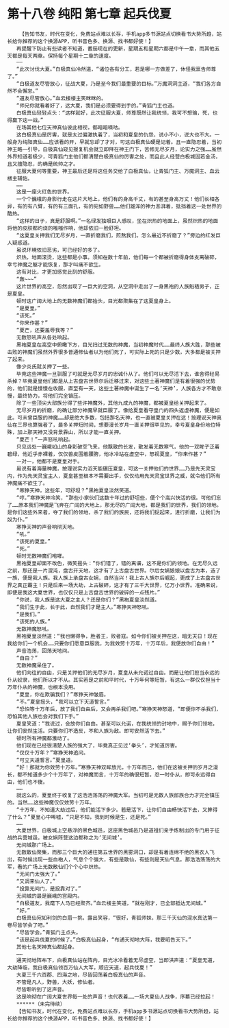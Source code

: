 # 第十八卷 纯阳 第七章 起兵伐夏
        【告知书友，时代在变化，免费站点难以长存，手机app多书源站点切换看书大势所趋，站长给你推荐的这个换源APP，听书音色多、换源、找书都好使！】
       再提醒下防止有些读者不知道，番茄现在的更新，星期五和星期六都是中午一章，而其他五天都是每天两章。保持每个星期十二章的速度。
       ——
       “此次讨伐大夏。”白极真仙冷然道，“诸位各有分工，若是哪一方做差了，休怪我禀告师尊了。”
       “白极道友尽管放心，征战大夏，乃是至今我们最重要的目标。”万魔洞洞主道，“我们各方自然不会懈怠。”
       “道友尽管放心。”血云楼楼主笑眯眯的。
       “师兄你就看着好了，这大夏，我们是必须要得到手的。”青狐门主也道。
       白极真仙轻轻点头：“这样就好，此次征服大夏，师尊既然让我统领，我可不想输，死，也得赢下这一战。”
       在场其他七位天神真仙彼此相视，都暗暗嘀咕。
       这白极真仙是厉害，就是太过偏激执着了，当初和夏皇的仇怨，说小不小，说大也不大。一般身为纯阳真仙……应该看的开，早就忘却了才对，可这白极真仙硬是记着。且一直隐忍着，当初神王略一引导，白极真仙窥见报复机会就立即拜在神王门下，苦修无尽岁月，论实力之强……虽然外界知道者极少，可青狐门主他们都清楚白极真仙的厉害之处，而且此人经营白极城固若金汤，且又擅隐忍，的确是统帅之才。
       征服大夏何等重要，神王最后还是将这任务交给了白极真仙，让青狐门主、万魔洞主、血云楼主辅佐。
       ……
       这是一座火红色的世界。
       一个个巍峨的身影行走在这片大地上，他们有的身高千丈，有的甚至身高万丈！他们长相各异，有的有八臂，有的有三面孔，有的宛如野兽……他们雄浑的神力澎湃着，抵挡着这一处世界的酷热。
       “这样的日子，真是舒服啊。”一名绿发独眼巨人感叹，坐在炽热的地面上，虽然炽热的地面将他的皮肤都灼烧的嗤嗤作响，他却依旧一脸舒坦。
       “这夏皇关押我们无尽岁月，一直折磨我们，煎熬我们。怎么最近不折磨了？”旁边的红发巨人疑惑道。
       虽说环境依旧恶劣，可已经好的多了。
       炽热，地面滚烫，这些都是小事。须知在数十年前，他们每一个都被折磨得身体支离破碎，幸亏神魔之躯才能恢复，那才叫痛不欲生。
       这有对比，才更加感觉此刻的舒服。
       “轰~~~”
       这片世界的高空，忽然出现了一巨大的空洞，从空洞中走出了一身黑袍的人族魁梧男子，正是夏皇。
       顿时这广阔大地上的无数神魔们都抬头，目光都聚集在了这夏皇身上。
       “是夏皇。”
       “该死。”
       “你来作甚？”
       “夏芒，还要羞辱我等？”
       无数怒吼声从各处响起。
       黑袍夏皇在高空中俯瞰下方，目光扫过无数的神魔，当初神魔时代……最终人族大胜，那些被击败的神魔们虽然外界很多普通修仙者以为他们死了，可实际上死的只是少数，大多都是被关押了起来。
       像少炎氏就关押了一些。
       毕竟这些神魔一旦驯服了可就是无尽岁月的忠诚仆从了。他们可以无尽活下去，谁舍得轻易杀掉？毕竟夏皇他们都是从上古盘古世界尔后迁移过来，对这些土著神魔们是有着很强的优势的，他们就是慢慢在收服，直至有一天，这些土著神魔中诞生了一名‘天神’，人族各方才不敢怠慢，最终协力，将他们完全镇压。
       除了一些顶尖大部族分得了些许神魔外，其他九成九的神魔，都被夏皇给关押起来了。
       无尽岁月的折磨，的确让部分神魔早就臣服了。像给夏皇看守皇门的四头返虚神魔，便是如此。可未曾臣服的神魔……却是绝大多数，包括那名天神，也一直被夏皇关押在这！按理说天神真仙在三界也算强者了，最多关押短时间，想要漫长岁月一直关押很罕见的，幸亏夏皇身份地位特殊，加上那天神又没背景靠山，所以才能一直关押。
       “夏芒！”一声怒吼响起。
       只见远处一巍峨如山的身影破空飞来，他飘散的长发，散发着无数寒气，他的一双眸子泛着碧绿，他近乎赤裸着，仅仅兽皮围着腰胯，他冰冷站在虚空中，怒视夏皇，“你来作甚？”
       一对一，他都不是夏皇对手。
       虽说有着海量神魔，按理说实力滔天能碾压夏皇，可这一关押他们的世界……乃是先天灵宝内，作为先天灵宝主人，夏皇甚至根本不需要出手，仅仅动用先天灵宝世界之威，就令他们所有神魔痛不欲生了。
       “寒狰天神，这些年，可舒坦？”黑袍夏皇淡然笑道。
       “哼。”寒狰天神冷笑，“那些小家伙们这数十年过的舒坦些，便个个高兴快活的很。可他们忘了……原本我们神魔是飞奔在广阔的大地上，那无尽的广阔大地，都是我们的世界，我们的领地。是你们这些外来者，夺了我们的领地，杀了我们的族民，还将我们捉起来，进行折磨，让我们为奴为仆。”
       寒狰天神的声音响彻天地。
       “吼。”
       “该死的夏皇。”
       “死。”
       顿时无数神魔们咆哮。
       黑袍夏皇却面不改色，微笑摇头：“你们错了，错的离谱，这不是你们的领地。在无尽久远之前，那还是一片混沌，盘古开天地，这才有了上古盘古世界。尔后女娲娘娘以盘古为本，造了一族，便是我人族。我人族上承盘古女娲，自然当兴！我上古人族尔后崛起，更成了上古盘古世界之真正霸主！只是后来一场大劫，上古破碎，这才有了三千大世界，亿万小世界。准确来说，即便是我这大夏世界，也仅仅只是上古盘古世界的破碎的一点残片。”
       “你说，我人族是这大夏之主人？还是你们？”黑袍夏皇淡然道。
       “我们生于此，长于此，自然我们才是主人。”寒狰天神怒吼。
       “是我们。”
       “该死的人族。”
       无数神魔怒吼。
       黑袍夏皇淡然道：“我也懒得争，胜者王，败者寇。如今你们被关押在这，暗无天日！现在我给你们一个机会……只要你们愿意臣服我，为我效劳十万年，十万年后，我便放你们自由！”
       声音浩荡，回荡天地间。
       “自由？”
       无数神魔呆住了。
       他们向往的自由，只是关押他们的无尽岁月，夏皇从未允诺过自由。而是让他们担当永远的仆从奴隶，他们所以才不从。其实若是之前和平时代，十万年何等短暂，有这么一群仅仅担当十万年仆从的神魔，也根本没用。
       “夏皇，你在欺骗我们？”寒狰天神皱眉。
       “不。”夏皇摇头，“我可以立下天道誓言。”
       “恐怕等十万年后，放了我们自由后，又会再杀我们吧。”寒狰天神怒道，“即便你不杀我们，恐怕其他人族也会对我们下手。”
       夏皇笑道：“我说过，会放你们自由。甚至可以允诺，在我统领的封地中，赐予你们领地，让你们安然生活。只要你们不造反，不和人族为敌。即可安然活下去。”
       顿时所有神魔都激动了。
       他们现在已经很清楚人族的强大了，毕竟真正见过‘拳头’，才知道厉害。
       “仅仅十万年？”寒狰天神追问。
       “可立天道誓言。”夏皇道。
       “好！那就为你效劳十万年。”寒狰天神双眸放光，十万年而已，他们在这被关押的岁月之漫长，都不知道多少个十万年了，对神魔而言，十万年的确很短暂。忍一时仆从，即可永远得自由，他们也不傻。
       ……
       就这么的，夏皇终于收复了这浩浩荡荡的神魔大军。当初可是无数人族部族合力才完全镇压的。当然……这些神魔仅仅效劳十万年。
       “十万年，不知道大劫过后，他们能活下多少。若是活下，让你们自由畅快活下去，又算得了什么？”夏皇心中唏嘘，“只是不知，我到时候是生，还是死。”
       ……
       大夏世界，白极城上空悬浮的黑色城邑，这座黑色城邑乃是道祖们亲手炼制出的专门用于征战的兵营城邑，被女娲阵营这边都称之为‘无间城’。
       无间城那广场上。
       无数散仙聚集，而那三个巨大的通往第五世界的黑雾洞口，却是有着连绵不绝的黑衣人飞出，有时候出现一些血袍人，气息个个强大，有些是散仙，有些则是天仙气息。那浩浩荡荡的大军，看的广场上无数散仙们个个心中炽热。
       “无间门太强大了。”
       “又调来仙人了。”
       “投靠无间门，是投靠对了。”
       无间城的最是巍峨的宫殿内。
       “白极道友，我麾下人马已经聚齐。”血云楼主笑道，“就在刚才，已全部抵达无间城。”
       “好。”
       白极真仙宛如利剑的白眉一挑，露出笑容，“很好，青狐师妹，那三千天仙的混水真法第一卷尽皆学会了吧。”
       “尽皆学会。”青狐门主点头。
       “该是起兵伐夏的时候了。”白极真仙起身，“布通天彻地大阵，我要昭告天下。”
       其他七名天神真仙都起身。
       ……
       通天彻地阵布下，白极真仙站在阵内，目光冰冷看着无尽虚空，当即洪声道：“夏皇无道，大劫降临，我白极真仙领百万仙人大军，顺应天道，起兵伐夏！”
       大夏三千六百郡、四海之地，尽皆回荡着白极真仙的声音。
       不管是凡人，野兽，大妖，修仙者。
       尽皆聆听到了这声音。
       这是响彻在广阔大夏世界每一处的声音！也代表着……一场大夏仙人战争，序幕已经拉起！
       ******（未完待续）
       【告知书友，时代在变化，免费站点难以长存，手机app多书源站点切换看书大势所趋，站长给你推荐的这个换源APP，听书音色多、换源、找书都好使！】